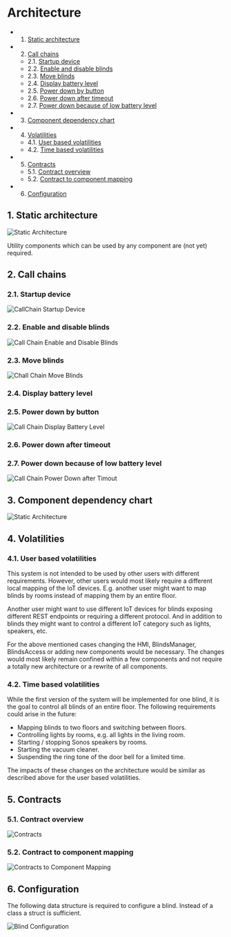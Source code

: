 # Architecture

<!-- vscode-markdown-toc -->
* 1. [Static architecture](#Staticarchitecture)
* 2. [Call chains](#Callchains)
	* 2.1. [Startup device](#Startupdevice)
	* 2.2. [Enable and disable blinds](#Enableanddisableblinds)
	* 2.3. [Move blinds](#Moveblinds)
	* 2.4. [Display battery level](#Displaybatterylevel)
	* 2.5. [Power down by button](#Powerdownbybutton)
	* 2.6. [Power down after timeout](#Powerdownaftertimeout)
	* 2.7. [Power down because of low battery level](#Powerdownbecauseoflowbatterylevel)
* 3. [Component dependency chart](#Componentdependencychart)
* 4. [Volatilities](#Volatilities)
	* 4.1. [User based volatilities](#Userbasedvolatilities)
	* 4.2. [Time based volatilities](#Timebasedvolatilities)
* 5. [Contracts](#Contracts)
	* 5.1. [Contract overview](#Contractoverview)
	* 5.2. [Contract to component mapping](#Contracttocomponentmapping)
* 6. [Configuration](#Configuration)

<!-- vscode-markdown-toc-config
	numbering=true
	autoSave=true
	/vscode-markdown-toc-config -->
<!-- /vscode-markdown-toc -->

##  1. <a name='Staticarchitecture'></a>Static architecture

![Static Architecture](http://www.plantuml.com/plantuml/png/RP91ImCn48Nl-HK1p_iNfDrML6WlNIzIzZ0cmsumEod9H2dYVtSaMspgvXAOxxrvuP5LOeYS9wyx1dP6hwCP7QFX756fzExe114clGdJAH0ITtpsgACeW0Ol6dCXUkFTx_Mbj9pZq_wvrtSxDupy6159VLzhsvmSOKgxC4ZgRDdYXpEu1u81evXVqVlmMLZh7TbqouJKUm-OGeu6ryR8zdhn5XZANFpoflCrN00biWQBOPSSAm5la53_vSqDj3vZMNfuw5vAKVq_LcpLNFBcMflZwAn5wcrpNzUdwZARIbaNecxwMTOcfLP8Lhx53m00 "Static Architecture")

Utility components which can be used by any component are (not yet) required.

##  2. <a name='Callchains'></a>Call chains

###  2.1. <a name='Startupdevice'></a>Startup device

![CallChain Startup Device](http://www.plantuml.com/plantuml/png/RP512i8m44NtSue1rxs2L2kee2jNKboCxL23qsb9KiNR6oorQNNx__l9WqcT9-kxMZ0ZaUn6Hl7qYLhSyCCK3E3kHbkoL6FMr6sZhFxaNy9ekV2abGGctntt5rmSJ7NpMykiaFVp8obLR4DtPf7c2VbQZ9RkD-_vLL6mSo4Ehxo6S4EU_XR3bslf6Cf0NSanZgEu1WYEc2HBd9XzquaNJ9XerMl018xgqHHYFY9W3ixM02bh6Ixo1W00 "CallChain Startup Device")

###  2.2. <a name='Enableanddisableblinds'></a>Enable and disable blinds

![Call Chain Enable and Disable Blinds](http://www.plantuml.com/plantuml/png/NL3D2e904BxFKmnqzXN2rAWWJvr2Eephe4lhABjhuTitM11w6MQ-NvWqHF9nwXtcv7HqP0MFGhLZ96cmi67PCsUb2G3XQMKaJptcGpyEmX9lSLQ1PnD9MiS0rRcyF71tjMqNJvvPeFhQIn9gsIjtP-U6DrG5lwpXWY8TZE4Gb5B738qYDGN6l-0NcBb9AxG1asIFgrnONGk_pOSji541f2oDlkC3 "Call Chain Enable and Disable Blinds")

###  2.3. <a name='Moveblinds'></a>Move blinds

![Chall Chain Move Blinds](http://www.plantuml.com/plantuml/png/LO_12e9048RlynG3dNs5C2Kgo4js2UcmwA1BuwpiheLltw18TXdu_s_cWqb3D3wEFMFU6Pwd5IpScp1ZAqq022yhW_6cnzprWnEIMCQ92JtLqKZB152TYyiJTrVRTl7aYGIgvRmmObhooXx4x3vhVwXh2a5htPwWkXtBUyvMrQibur6zgiKasUEV3FxIXYzIs8QP_km0AKcZxtu1 "Chall Chain Move Blinds")

###  2.4. <a name='Displaybatterylevel'></a>Display battery level

###  2.5. <a name='Powerdownbybutton'></a>Power down by button

![Call Chain Display Battery Level](http://www.plantuml.com/plantuml/png/LOz12eD034NtEKMWQwzGh0fjGLTT5UaYsA13OvIPQ9dRTw08kWdy_puFaWSZRyieM9AaCv1Jh5oOXI8MPCO-Oiqh2q3uE9t9quZbDCwJijh3eZ1wxeoq5mPeRytzXQVQzODTFRD2M_7gEcv8gMUVs9D5fk_MNxgEGqXrMiUjt0o5BCcPb9XbPpo8u91s_2-4VTXHW9prdVxz0G00 "Call Chain Display Battery Level")

###  2.6. <a name='Powerdownaftertimeout'></a>Power down after timeout

###  2.7. <a name='Powerdownbecauseoflowbatterylevel'></a>Power down because of low battery level

![Call Chain Power Down after Timout](http://www.plantuml.com/plantuml/png/LO_12i9034Jl-Og0v_w2L5lmeY3OYuY7iCPsCPijkwcbV-zU2lKIPjwGWQcpKR8f23OavGpa5QznveHjd1NfRKLsFiJ90FB7wqY90ZOnZ55PxMQBC2PsHjeB0pnQ_dh75rBgEJrnTsUHEA_yu1pdNF0fyRB2Oi--7-meKsduAy2gskFs5RPcamBKhA-ov0S0 "Call Chain Power Down after Timout")

##  3. <a name='Componentdependencychart'></a>Component dependency chart

![Static Architecture](http://www.plantuml.com/plantuml/png/RP7BRi8m44NtynKZiUONAbvLgKGsX4qLiHYSKR3gECYUKF7tZ0WqTiJsFexcseie5AHl7PP2OWqkWpbROIDzO83uQ_s50hMuxjfBvzbBAJV763H1ld6QgRR5zn5dEzkSvIimUwWsVBM62_BKS53lXvth_g1QEUlhEDKHyLNPaD3I68vHNONTNiP4742vM6ltH95nH3slMhcUeTf_beUriphXcEb3FDD09-5y_e7Pa7yrcm5P9caDrq4MJknnwfj8kWzIN0A0AMS2XnJoyCON05Ymh_NRxm00 "Static Architecture")

##  4. <a name='Volatilities'></a>Volatilities

###  4.1. <a name='Userbasedvolatilities'></a>User based volatilities

This system is not intended to be used by other users with different requirements. However, other users would most likely require a different local mapping of the IoT devices. E.g. another user might want to map blinds by rooms instead of mapping them by an entire floor.

Another user might want to use different IoT devices for blinds exposing different REST endpoints or requiring a different protocol. And in addition to blinds they might want to control a different IoT category such as lights, speakers, etc.

For the above mentioned cases changing the HMI, BlindsManager, BlindsAccess or adding new components would be necessary. The changes would most likely remain confined within a few components and not require a totally new architecture or a rewrite of all components.

###  4.2. <a name='Timebasedvolatilities'></a>Time based volatilities

While the first version of the system will be implemented for one blind, it is the goal to control all blinds of an entire floor. The following requirements could arise in the future:

* Mapping blinds to two floors and switching between floors.
* Controlling lights by rooms, e.g. all lights in the living room.
* Starting / stopping Sonos speakers by rooms.
* Starting the vacuum cleaner.
* Suspending the ring tone of the door bell for a limited time.

The impacts of these changes on the architecture would be similar as described above for the user based volatilities.

##  5. <a name='Contracts'></a>Contracts

###  5.1. <a name='Contractoverview'></a>Contract overview

![Contracts](http://www.plantuml.com/plantuml/png/TPB1QiCm38RlUGeV4zX3b3Oz13OefD2pOwj1u4Z1KXB6wBlN3GjhkyGtyN_wzKju9sgZ3bqm1oQDrgba6P92l5e7fYfXH0UrMXra8SnFPj8R6Rq1ias0lDQ8r1e_qrLP_04UPPjec8D1ESuc_etnHNPxoR8FIFx0NMV9huRX7cWnQHxmIn8NM61R5kL-Mstvp2SMLEJ_8suh9tlBbtJJWkwj9kxxOYCbXqyO8UJ52Z0h5PqWEY3DdxTW8d1wmIikEKJGVvZVehSY4qV_rDBp1B7aYVB74CKEUD2AlZ04h24PUfbts07vz1Fk "Contracts")

###  5.2. <a name='Contracttocomponentmapping'></a>Contract to component mapping

![Contracts to Component Mapping](http://www.plantuml.com/plantuml/png/ZLJHQjj047pNLnpunO767n12I5ENLX13m8NGftA-swXBJxlYTcN7jFdtdfMurjbI7RqTCxipixleLjH6RUjWFZ5fj4x5AAT7tJ01gLdOfa6gYa9-8JKssle0BdKRm4HmQgaAKDWGUFEZnkUk04aXFba7ffp36XqirMehUntpkp3fMpDw0sHN0QPBZQdI-8vTpYyE18yopbWn1uFokMlYJpalcPUxWEHJXDgI7pJ33T2-oMf7pfoum0BZi2WtusZ5t_Y11HNvLE9bO6H7_X9kAj0xguctVRIHKeTxM4EONWmGEgIa1uWkRMlQJy54QMsF-8Hx7oBeFvYtHsD5DXnzhwJX3SGvRsYw4r6iWLijQO4Xu19IGozT1lVlTBukIZEvn-gdVea0r4Ew7SZ2agqWcibts1rE3tyDVmwVMxKVdGCHCqaAsnF22FYgde75pkjiTZDygbUc5P03P_24Zadv0j_GFFZrdylsSamIwoP0dVmULytQCpu7HKOydr7vNz9yILcMmVuvlvzYi75lk--TKxRryuQoEtZtc8fR89z-c7y1 "Contracts to Component Mapping")

##  6. <a name='Configuration'></a>Configuration

The following data structure is required to configure a blind. Instead of a class a struct is sufficient.

![Blind Configuration](http://www.plantuml.com/plantuml/png/JOv13W8n24NtFGL7cUXU5vu0MsOaQQaMq8NnxbCx4oEhnmyycDImcPSCXyoIu5XbviKR6bS9WSGBd1kJs4ZW7Q2Nr6QtGLfz9qAr0I_gy0aXPbJTj9jrNsOnoFIaFBf_-OmH4_s6b1vE4kdavKfjn1ThB0lm_NjW8adzynK0 "Blind Configuration")
